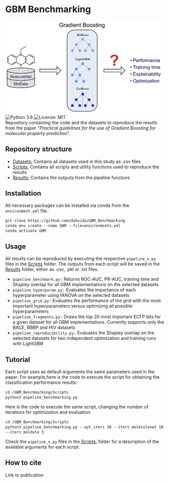 # GBM Benchmarking  
![Alt text](/Pictures/graphical_abstract.png)
![Python 3.6](https://img.shields.io/badge/python-3.7%20%7C%203.8-brightgreen)
![License: MIT](https://img.shields.io/badge/License-MIT-yellow.svg)  
Repository containing the code and the datasets to reproduce the results from the paper "*Practical guidelines for the use of Gradient Boosting for molecular property prediction*".  

## Repository structure
- [Datasets:](Datasets) Contains all datasets used in this study as .csv files  
- [Scripts:](Scripts) Contains all scripts and utility functions used to reproduce the results  
- [Results:](Results) Contains the outputs from the pipeline functons  

## Installation  
All necessary packages can be installed via conda from the `environment.yml` file.  
```
git clone https://github.com/dahvida/GBM_Benchmarking
conda env create --name GBM --file=environments.yml
conda activate GBM
```

## Usage
All results can be reproduced by executing the respective `pipeline_x.py` files in the [Scripts](Scripts) folder. The outputs from each script will be saved in the [Results](Results) folder, either as .csv, .pkl or .txt files.  
- `pipeline_benchmark.py:` Returns ROC-AUC, PR-AUC, training time and Shapley overlap for all GBM implementations on the selected datasets  
- `pipeline_hyperparam.py:` Evaluates the importance of each hyperparameter using fANOVA on the selected datasets  
- `pipeline_grid.py:` Evaluates the performance of the grid with the most important hyperparameters versus optimizing all possible hyperparameters  
- `pipeline_fragments.py:` Draws the top 20 most important ECFP bits for a given dataset for all GBM implementations. Currently supports only the BACE, BBBP and HIV datasets  
- `pipeline_reproducibility.py:` Evaluates the Shapley overlap on the selected datasets for two independent optimization and training runs with LightGBM  

## Tutorial
Each script uses as default arguments the same parameters used in the paper. For example,here is the code to execute the script for obtaining the classification performance results:  
```
cd /GBM_Benchmarking/Scripts
python3 pipeline_benchmarking.py
```
Here is the code to execute the same script, changing the number of iterations for optimization and evaluation:  
```
cd /GBM_Benchmarking/Scripts
python3 pipeline_benchmarking.py --opt_iters 30 --iters_moleculenet 10 --iters_moldata 3
```
Check the `pipeline_x.py` files in the [Scripts:](Scripts) folder for a description of the available arguments for each script.  

## How to cite
Link to publication  



